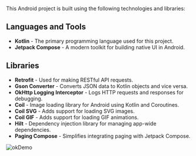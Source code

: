 This Android project is built using the following technologies and libraries:

## Languages and Tools
- **Kotlin** - The primary programming language used for this project.
- **Jetpack Compose** - A modern toolkit for building native UI in Android.

## Libraries
- **Retrofit** - Used for making RESTful API requests.
- **Gson Converter** - Converts JSON data to Kotlin objects and vice versa.
- **OkHttp Logging Interceptor** - Logs HTTP requests and responses for debugging.
- **Coil** - Image loading library for Android using Kotlin and Coroutines.
- **Coil SVG** - Adds support for loading SVG images.
- **Coil GIF** - Adds support for loading GIF animations.
- **Hilt** - Dependency injection library for managing app-wide dependencies.
- **Paging Compose** - Simplifies integrating paging with Jetpack Compose.

![okDemo](https://github.com/user-attachments/assets/aaa3af9f-9a4f-4614-91ca-44eb04f018f6)
